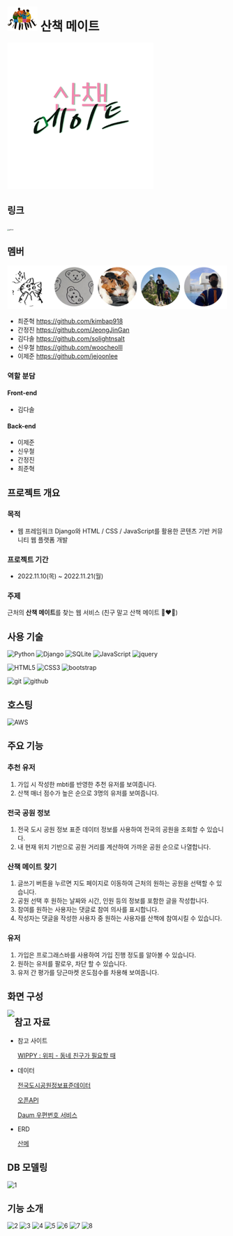 # ![logo](README.assets/navlogo.png) 산책 메이트

<img src="README.assets/logo.png" alt="logo" style="zoom:67%;" />

## 링크

[<img src="https://allvectorlogo.com/img/2021/12/github-logo-vector.png" alt="github" style="zoom: 25%;" />](https://github.com/kimbap918/sanme_proj)





## 멤버

[![image-20221121173712473](README.assets/image-20221121173712473.png)](https://github.com/kimbap918/sanme_proj/graphs/contributors)

+ 최준혁 https://github.com/kimbap918
+ 간정진 https://github.com/JeongJinGan
+ 김다솔 https://github.com/solightnsalt
+ 신우철 https://github.com/woocheolll
+ 이제준 https://github.com/jejoonlee


### 역할 분담

#### Front-end

+ 김다솔 



#### Back-end

+ 이제준 
+ 신우철 
+ 간정진 
+ 최준혁 





## 프로젝트 개요

### 목적

+ 웹 프레임워크 Django와 HTML / CSS / JavaScript를 활용한 콘텐츠 기반 커뮤니티 웹 플랫폼 개발



### 프로젝트 기간

+ 2022.11.10(목) ~ 2022.11.21(월)



### 주제

근처의 **산책 메이트**를 찾는 웹 서비스 (친구 말고 산책 메이트 👩‍❤️‍👨)





## 사용 기술

![Python](https://img.shields.io/badge/python-3670A0?style=for-the-badge&logo=python&logoColor=ffdd54) ![Django](https://img.shields.io/badge/django-%23092E20.svg?style=for-the-badge&logo=django&logoColor=white) ![SQLite](https://img.shields.io/badge/sqlite-%2307405e.svg?style=for-the-badge&logo=sqlite&logoColor=white) ![JavaScript](https://img.shields.io/badge/javascript-%23323330.svg?style=for-the-badge&logo=javascript&logoColor=%23F7DF1E) ![jquery](https://img.shields.io/badge/jquery-0769AD?style=for-the-badge&logo=jquery&logoColor=white)  

![HTML5](https://img.shields.io/badge/html5-%23E34F26.svg?style=for-the-badge&logo=html5&logoColor=white) ![CSS3](https://img.shields.io/badge/css3-%231572B6.svg?style=for-the-badge&logo=css3&logoColor=white) ![bootstrap](https://img.shields.io/badge/bootstrap-7952B3?style=for-the-badge&logo=bootstrap&logoColor=white)

![git](https://img.shields.io/badge/git-F05032?style=for-the-badge&logo=git&logoColor=white) ![github](https://img.shields.io/badge/github-181717?style=for-the-badge&logo=github&logoColor=white)





## 호스팅

![AWS](https://img.shields.io/badge/AWS-%23FF9900.svg?style=for-the-badge&logo=amazon-aws&logoColor=white) 





## 주요 기능

### 추천 유저 

1. 가입 시 작성한 mbti를 반영한 추천 유저를 보여줍니다. 
2. 산책 매너 점수가 높은 순으로 3명의 유저를 보여줍니다.



### 전국 공원 정보

1. 전국 도시 공원 정보 표준 데이터 정보를 사용하여 전국의 공원을 조회할 수 있습니다.
2. 내 현재 위치 기반으로 공원 거리를 계산하여 가까운 공원 순으로 나열합니다.



### 산책 메이트 찾기

1. 글쓰기 버튼을 누르면 지도 페이지로 이동하여 근처의 원하는 공원을 선택할 수 있습니다.
2. 공원 선택 후 원하는 날짜와 시간, 인원 등의 정보를 포함한 글을 작성합니다. 
3. 참여를 원하는 사용자는 댓글로 참여 의사를 표시합니다.
4. 작성자는 댓글을 작성한 사용자 중 원하는 사용자를 산책에 참여시킬 수 있습니다.



### 유저

1. 가입은 프로그래스바를 사용하여 가입 진행 정도를 알아볼 수 있습니다.
2. 원하는 유저를 팔로우, 차단 할 수 있습니다.
3. 유저 간 평가를 당근마켓 온도점수를 차용해 보여줍니다.





## 화면 구성

<img src="https://img.shields.io/badge/figma-%23F24E1E.svg?style=for-the-badge&logo=figma&logoColor=white" align="left">





## 참고 자료

- 참고 사이트

  [WIPPY : 위피 - 동네 친구가 필요할 때](https://www.wippy.io/)

- 데이터

  [전국도시공원정보표준데이터](https://www.data.go.kr/data/15012890/standard.do)

  [오픈API](https://www.vworld.kr/dev/v4dv_2ddataguide2_s002.do?svcIde=uq162)

  [Daum 우편번호 서비스](https://postcode.map.daum.net/guide#usage)

- ERD

  [산메](https://www.erdcloud.com/d/5bSqa7ABTAapJgmkm)




## DB 모델링
![1](https://user-images.githubusercontent.com/75712723/203453936-4e07d889-7681-4302-9d45-3d2533ec2b5c.png)





## 기능 소개
![2](https://user-images.githubusercontent.com/75712723/203453949-784fb821-6848-4c7c-aa74-45c31028cb03.png)
![3](https://user-images.githubusercontent.com/75712723/203453958-2a4de647-42b7-4dee-b149-5eb81c6d615b.png)
![4](https://user-images.githubusercontent.com/75712723/203453971-d8737df2-4aa2-4bd1-b6e7-5691012fe3c9.png)
![5](https://user-images.githubusercontent.com/75712723/203453972-b5aa46e1-fcf0-40ef-9033-aab3eeaaaef4.png)
![6](https://user-images.githubusercontent.com/75712723/203453977-7ce59b3a-01a3-474f-8a6a-597099a7633b.png)
![7](https://user-images.githubusercontent.com/75712723/203453987-eaf2943a-5560-4a08-9196-4f63020cb24d.png)
![8](https://user-images.githubusercontent.com/75712723/203454004-66f89b8a-cb3e-4940-94ae-848a8cef3241.png)





